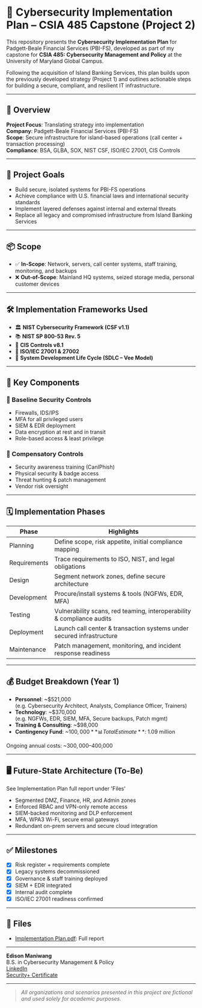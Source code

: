 # 🧩 Cybersecurity Implementation Plan – CSIA 485 Capstone (Project 2)

This repository presents the **Cybersecurity Implementation Plan** for Padgett-Beale Financial Services (PBI-FS), developed as part of my capstone for **CSIA 485: Cybersecurity Management and Policy** at the University of Maryland Global Campus.

Following the acquisition of Island Banking Services, this plan builds upon the previously developed strategy (Project 1) and outlines actionable steps for building a secure, compliant, and resilient IT infrastructure.

---

## 📘 Overview

**Project Focus**: Translating strategy into implementation  
**Company**: Padgett-Beale Financial Services (PBI-FS)  
**Scope**: Secure infrastructure for island-based operations (call center + transaction processing)  
**Compliance**: BSA, GLBA, SOX, NIST CSF, ISO/IEC 27001, CIS Controls

---

## 🎯 Project Goals

- Build secure, isolated systems for PBI-FS operations
- Achieve compliance with U.S. financial laws and international security standards
- Implement layered defenses against internal and external threats
- Replace all legacy and compromised infrastructure from Island Banking Services

---

## 📦 Scope

- ✅ **In-Scope**: Network, servers, call center systems, staff training, monitoring, and backups
- ❌ **Out-of-Scope**: Mainland HQ systems, seized storage media, personal customer devices

---

## 🛠️ Implementation Frameworks Used

- 🏛 **NIST Cybersecurity Framework (CSF v1.1)**
- 📚 **NIST SP 800-53 Rev. 5**
- 🧰 **CIS Controls v8.1**
- 🔐 **ISO/IEC 27001 & 27002**
- 🔄 **System Development Life Cycle (SDLC – Vee Model)**

---

## 🧱 Key Components

### 🔐 Baseline Security Controls

- Firewalls, IDS/IPS
- MFA for all privileged users
- SIEM & EDR deployment
- Data encryption at rest and in transit
- Role-based access & least privilege

### 🧰 Compensatory Controls

- Security awareness training (CanIPhish)
- Physical security & badge access
- Threat hunting & patch management
- Vendor risk oversight

---

## 🗓️ Implementation Phases

| Phase         | Highlights                                                                |
|---------------|---------------------------------------------------------------------------|
| Planning      | Define scope, risk appetite, initial compliance mapping                   |
| Requirements  | Trace requirements to ISO, NIST, and legal obligations                    |
| Design        | Segment network zones, define secure architecture                         |
| Development   | Procure/install systems & tools (NGFWs, EDR, MFA)                         |
| Testing       | Vulnerability scans, red teaming, interoperability & compliance audits    |
| Deployment    | Launch call center & transaction systems under secured infrastructure     |
| Maintenance   | Patch management, monitoring, and incident response readiness             |

---

## 💰 Budget Breakdown (Year 1)

- **Personnel**: ~$521,000  
  (e.g. Cybersecurity Architect, Analysts, Compliance Officer, Trainers)
- **Technology**: ~$370,000  
  (e.g. NGFWs, EDR, SIEM, MFA, Secure backups, Patch mgmt)
- **Training & Consulting**: ~$98,000  
- **Contingency Fund**: ~$100,000  
**📊 Total Estimate**: ~$1.09 million

Ongoing annual costs: ~$300,000–$400,000

---

## 🖥️ Future-State Architecture (To-Be)

See Implementation Plan full report under 'Files'

- Segmented DMZ, Finance, HR, and Admin zones
- Enforced RBAC and VPN-only remote access
- SIEM-backed monitoring and DLP enforcement
- MFA, WPA3 Wi-Fi, secure email gateways
- Redundant on-prem servers and secure cloud integration

---

## ✅ Milestones

- [x] Risk register + requirements complete  
- [x] Legacy systems decommissioned  
- [x] Governance & staff training deployed  
- [x] SIEM + EDR integrated  
- [x] Internal audit complete  
- [x] ISO/IEC 27001 readiness confirmed

---

## 📁 Files

- [Implementation Plan.pdf](https://github.com/edisonm86/Implementation-Plan/blob/92d5cacc665fda52c46af642b2aebc8ead62088a/Implementation%20Plan.pdf): Full report

---

**Edison Maniwang**  
B.S. in Cybersecurity Management & Policy  
[LinkedIn](https://www.linkedin.com/in/edisonmaniwang)  
[Security+ Certificate](https://www.credly.com/badges/6870d092-d469-4c43-a4d2-5378cd4adf0a/linked_in_profile)

---

> _All organizations and scenarios presented in this project are fictional and used solely for academic purposes._

